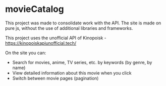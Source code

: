 # movieCatalog
This project was made to consolidate work with the API. The site is made on pure js, without the use of additional libraries and frameworks.

This project uses the unofficial API of Kinopoisk - https://kinopoiskapiunofficial.tech/

On the site you can:
<ul> 
  <li>Search for movies, anime, TV series, etc. by keywords (by genre, by name)</li>
  <li>View detailed information about this movie when you click</li>
  <li>Switch between movie pages (pagination)</li>
</ul>
